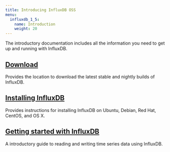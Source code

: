 ```yaml
---
title: Introducing InfluxDB OSS
menu:
  influxdb_1_5:
    name: Introduction
    weight: 20
---
```


The introductory documentation includes all the information you need to get up and running with InfluxDB.

## [Download](https://influxdata.com/downloads/#influxdb)

Provides the location to download the latest stable and nightly builds of InfluxDB.

## [Installing InfluxDB](/influxdb/v1.5/introduction/installation/)

Provides instructions for installing InfluxDB on Ubuntu, Debian, Red Hat, CentOS, and OS X.

## [Getting started with InfluxDB](/influxdb/v1.5/introduction/getting-started/)

A introductory guide to reading and writing time series data using InfluxDB.
